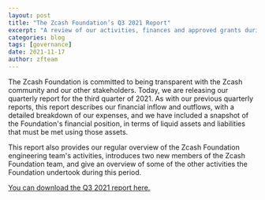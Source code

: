 ```yaml
---
layout: post
title: "The Zcash Foundation’s Q3 2021 Report"
excerpt: "A review of our activities, finances and approved grants during the third quarter of 2021."
categories: blog
tags: [governance]
date: 2021-11-17
author: zfteam
---
```


The Zcash Foundation is committed to being transparent with the Zcash community and our other stakeholders. Today, we are releasing our quarterly report for the third quarter of 2021. As with our previous quarterly reports, this report describes our financial inflow and outflows, with a detailed breakdown of our expenses, and we have included a snapshot of the Foundation's financial position, in terms of liquid assets and liabilities that must be met using those assets.

This report also provides our regular overview of the Zcash Foundation engineering team's activities, introduces two new members of the Zcash Foundation team, and give an overview of some of the other activities the Foundation undertook during this period.

[You can download the Q3 2021 report here.](/about/reports/ZF_Q3_2021_REPORT.pdf)
